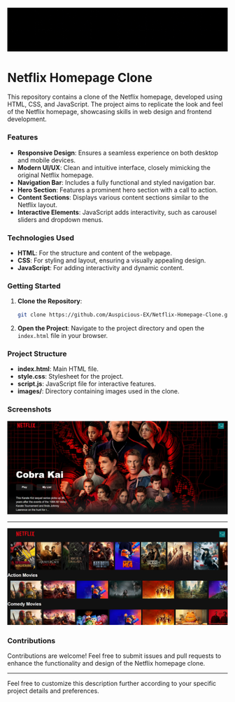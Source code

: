 [![MasterHead](https://github.com/Auspicious-EX/Netflix-HomePage-Clone/blob/main/Netflix_clone-main/images/banner.gif?raw=true)](https://)

# Netflix Homepage Clone

This repository contains a clone of the Netflix homepage, developed using HTML, CSS, and JavaScript. The project aims to replicate the look and feel of the Netflix homepage, showcasing skills in web design and frontend development.

### Features
- **Responsive Design**: Ensures a seamless experience on both desktop and mobile devices.
- **Modern UI/UX**: Clean and intuitive interface, closely mimicking the original Netflix homepage.
- **Navigation Bar**: Includes a fully functional and styled navigation bar.
- **Hero Section**: Features a prominent hero section with a call to action.
- **Content Sections**: Displays various content sections similar to the Netflix layout.
- **Interactive Elements**: JavaScript adds interactivity, such as carousel sliders and dropdown menus.

### Technologies Used
- **HTML**: For the structure and content of the webpage.
- **CSS**: For styling and layout, ensuring a visually appealing design.
- **JavaScript**: For adding interactivity and dynamic content.



### Getting Started
1. **Clone the Repository**:
   ```bash
   git clone https://github.com/Auspicious-EX/Netflix-Homepage-Clone.git
   ```
2. **Open the Project**:
   Navigate to the project directory and open the `index.html` file in your browser.

### Project Structure
- **index.html**: Main HTML file.
- **style.css**: Stylesheet for the project.
- **script.js**: JavaScript file for interactive features.
- **images/**: Directory containing images used in the clone.

### Screenshots
[![MasterHead](https://github.com/Auspicious-EX/Netflix-HomePage-Clone/blob/main/Netflix_clone-main/images/s2.png?raw=true)](https://)

---

[![MasterHead](https://github.com/Auspicious-EX/Netflix-HomePage-Clone/blob/main/Netflix_clone-main/images/s1.png?raw=true)](https://)

### Contributions
Contributions are welcome! Feel free to submit issues and pull requests to enhance the functionality and design of the Netflix homepage clone.


---

Feel free to customize this description further according to your specific project details and preferences.